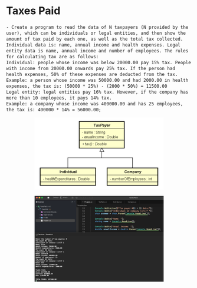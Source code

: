 # Taxes Paid

    - Create a program to read the data of N taxpayers (N provided by the user), which can be individuals or legal entities, and then show the amount of tax paid by each one, as well as the total tax collected.
    Individual data is: name, annual income and health expenses. Legal entity data is name, annual income and number of employees. The rules for calculating tax are as follows:
    Individual: people whose income was below 20000.00 pay 15% tax. People with income from 20000.00 onwards pay 25% tax. If the person had health expenses, 50% of these expenses are deducted from the tax.
    Example: a person whose income was 50000.00 and had 2000.00 in health expenses, the tax is: (50000 * 25%) - (2000 * 50%) = 11500.00
    Legal entity: legal entities pay 16% tax. However, if the company has more than 10 employees, it pays 14% tax.
    Example: a company whose income was 400000.00 and has 25 employees, the tax is: 400000 * 14% = 56000.00;

<p align="center">
  <img src="./screenshots/entities.png" width="350" title="Console">
</p>

<p align="center">
  <img src="./screenshots/example1.png" width="350" title="Console">
</p>
